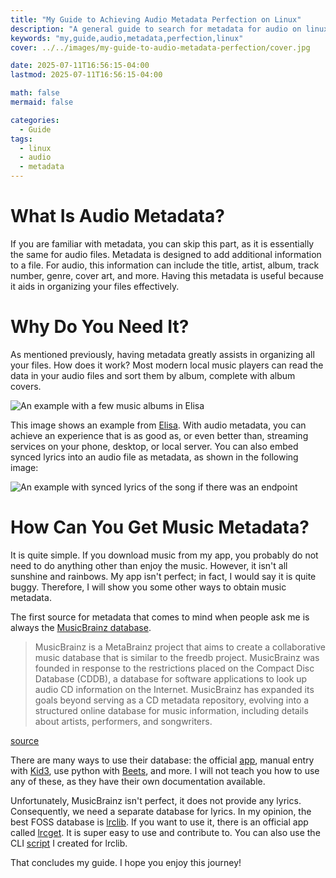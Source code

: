 ```yaml
---
title: "My Guide to Achieving Audio Metadata Perfection on Linux"
description: "A general guide to search for metadata for audio on linux"
keywords: "my,guide,audio,metadata,perfection,linux"
cover: ../../images/my-guide-to-audio-metadata-perfection/cover.jpg

date: 2025-07-11T16:56:15-04:00
lastmod: 2025-07-11T16:56:15-04:00

math: false
mermaid: false

categories:
  - Guide
tags:
  - linux
  - audio
  - metadata
---
```


# What Is Audio Metadata?

If you are familiar with metadata, you can skip this part, as it is essentially the same for audio files. Metadata is designed to add additional information to a file. For audio, this information can include the title, artist, album, track number, genre, cover art, and more. Having this metadata is useful because it aids in organizing your files effectively.

# Why Do You Need It?

As mentioned previously, having metadata greatly assists in organizing all your files. How does it work? Most modern local music players can read the data in your audio files and sort them by album, complete with album covers.

![An example with a few music albums in Elisa](../../images/my-guide-to-audio-metadata-perfection/my-guide-to-audio-metadata-perfection-1.png)

This image shows an example from [Elisa](https://apps.kde.org/elisa/). With audio metadata, you can achieve an experience that is as good as, or even better than, streaming services on your phone, desktop, or local server. You can also embed synced lyrics into an audio file as metadata, as shown in the following image:

![An example with synced lyrics of the song if there was an endpoint](../../images/my-guide-to-audio-metadata-perfection/my-guide-to-audio-metadata-perfection-2.png)

# How Can You Get Music Metadata?

It is quite simple. If you download music from my app, you probably do not need to do anything other than enjoy the music. However, it isn't all sunshine and rainbows. My app isn't perfect; in fact, I would say it is quite buggy. Therefore, I will show you some other ways to obtain music metadata.

The first source for metadata that comes to mind when people ask me is always the [MusicBrainz database](http://musicbrainz.org/).

> MusicBrainz is a MetaBrainz project that aims to create a collaborative music database that is similar to the freedb project. MusicBrainz was founded in response to the restrictions placed on the Compact Disc Database (CDDB), a database for software applications to look up audio CD information on the Internet. MusicBrainz has expanded its goals beyond serving as a CD metadata repository, evolving into a structured online database for music information, including details about artists, performers, and songwriters.

[source](https://en.wikipedia.org/wiki/MusicBrainz)

There are many ways to use their database: the official [app](https://picard.musicbrainz.org/), manual entry with [Kid3](https://kid3.kde.org/), use python with [Beets](https://beets.io/), and more. I will not teach you how to use any of these, as they have their own documentation available.

Unfortunately, MusicBrainz isn't perfect, it does not provide any lyrics. Consequently, we need a separate database for lyrics. In my opinion, the best FOSS database is [lrclib](https://lrclib.net/). If you want to use it, there is an official app called [lrcget](https://github.com/tranxuanthang/lrcget). It is super easy to use and contribute to. You can also use the CLI [script](https://github.com/musdx/lyric-adder) I created for lrclib.

That concludes my guide. I hope you enjoy this journey!
